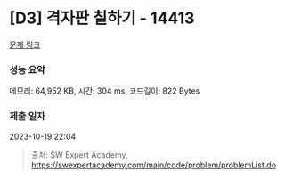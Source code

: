 # [D3] 격자판 칠하기 - 14413 

[문제 링크](https://swexpertacademy.com/main/code/problem/problemDetail.do?contestProbId=AYEXgKnKKg0DFARx) 

### 성능 요약

메모리: 64,952 KB, 시간: 304 ms, 코드길이: 822 Bytes

### 제출 일자

2023-10-19 22:04



> 출처: SW Expert Academy, https://swexpertacademy.com/main/code/problem/problemList.do